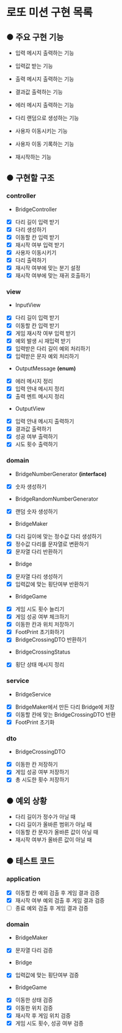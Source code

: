 # 로또 미션 구현 목록

## ● 주요 구현 기능
- 입력 메시지 출력하는 기능
- 입력값 받는 기능
- 출력 메시지 출력하는 기능
- 결과값 출력하는 기능
- 에러 메시지 출력하는 기능


- 다리 랜덤으로 생성하는 기능
- 사용자 이동시키는 기능
- 사용자 이동 기록하는 기능
- 재시작하는 기능


## ● 구현할 구조

### controller
- BridgeController
- [x] 다리 길이 입력 받기
- [x] 다리 생성하기
- [x] 이동할 칸 입력 받기
- [x] 재시작 여부 입력 받기
- [x] 사용자 이동시키기
- [x] 다리 출력하기
- [x] 재시작 여부에 맞는 분기 설정
- [x] 재시작 여부에 맞는 재귀 호출하기

### view
- InputView
- [x] 다리 길이 입력 받기
- [x] 이동할 칸 입력 받기
- [x] 게임 재시작 여부 입력 받기
- [x] 예외 발생 시 재입력 받기
- [x] 입력받은 다리 길이 예외 처리하기
- [x] 입력받은 문자 예외 처리하기
- OutputMessage __(enum)__
- [x] 에러 메시지 정리
- [x] 입력 안내 메시지 정리
- [x] 출력 멘트 메시지 정리
- OutputView
- [x] 입력 안내 메시지 출력하기
- [x] 결과값 출력하기
- [x] 성공 여부 출력하기
- [x] 시도 횟수 출력하기

### domain
- BridgeNumberGenerator __(interface)__
- [x] 숫자 생성하기
- BridgeRandomNumberGenerator
- [x] 랜덤 숫자 생성하기
- BridgeMaker
- [x] 다리 길이에 맞는 정수값 다리 생성하기
- [x] 정수값 다리를 문자열로 변환하기
- [x] 문자열 다리 반환하기
- Bridge
- [x] 문자열 다리 생성하기
- [x] 입력값에 맞는 횡단여부 반환하기
- BridgeGame
- [x] 게임 시도 횟수 늘리기
- [x] 게임 성공 여부 체크하기
- [x] 이동한 칸과 위치 저장하기
- [x] FootPrint 초기화하기
- [x] BridgeCrossingDTO 반환하기
- BridgeCrossingStatus
- [x] 횡단 상태 메시지 정리 

### service
- BridgeService
- [x] BridgeMaker에서 만든 다리 Bridge에 저장
- [x] 이동할 칸에 맞는 BridgeCrossingDTO 반환
- [x] FootPrint 초기화

### dto
- BridgeCrossingDTO
- [x] 이동한 칸 저장하기
- [x] 게임 성공 여부 저장하기
- [x] 총 시도한 횟수 저장하기

## ● 예외 상황
- 다리 길이가 정수가 아닐 때
- 다리 길이가 올바른 범위가 아닐 때
- 이동할 칸 문자가 올바른 값이 아닐 때
- 재시작 여부가 올바른 값이 아닐 때


## ● 테스트 코드
### application
- [x] 이동할 칸 예외 검출 후 게임 결과 검증
- [x] 재시작 여부 예외 검출 후 게임 결과 검증
- [ ] 종료 예외 검출 후 게임 결과 검증

### domain
- BridgeMaker
- [x] 문자열 다리 검증
- Bridge
- [x] 입력값에 맞는 횡단여부 검증
- BridgeGame
- [x] 이동한 상태 검증
- [x] 이동한 위치 검증
- [x] 재시작 후 게임 위치 검증
- [x] 게임 시도 횟수, 성공 여부 검증